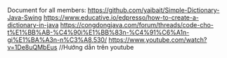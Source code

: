 Document for all members:
https://github.com/yaibait/Simple-Dictionary-Java-Swing
https://www.educative.io/edpresso/how-to-create-a-dictionary-in-java
https://congdongjava.com/forum/threads/code-cho-t%E1%BB%AB-%C4%90i%E1%BB%83n-%C4%91%C6%A1n-gi%E1%BA%A3n-n%C3%A8.530/
https://www.youtube.com/watch?v=1De8uQMbEus  //Hướng dẫn trên youtube
